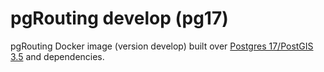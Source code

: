 # pgRouting develop (pg17)

pgRouting Docker image (version develop) built over [Postgres 17/PostGIS 3.5](https://hub.docker.com/r/postgis/postgis) and dependencies.
